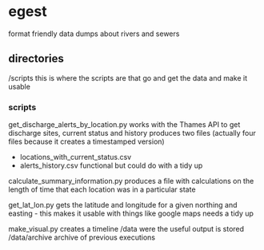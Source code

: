 # egest
format friendly data dumps about rivers and sewers

## directories
/scripts
this is where the scripts are that go and get the data and make it usable

### scripts
get_discharge_alerts_by_location.py
works with the Thames API to get discharge sites, current status and history
produces two files (actually four files because it creates a timestamped version)
- locations_with_current_status.csv
- alerts_history.csv
functional but could do with a tidy up

calculate_summary_information.py
produces a file with calculations on the length of time that each location was in a particular state 

get_lat_lon.py
gets the latitude and longitude for a given northing and easting - this makes it usable with things like google maps
needs a tidy up

make_visual.py
creates a timeline 
/data
were the useful output is stored
/data/archive
archive of previous executions